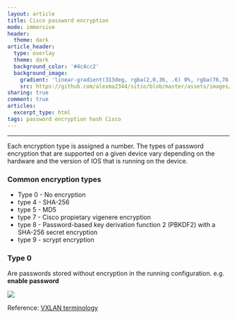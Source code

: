 ```yaml
---
layout: article
title: Cisco password encryption
mode: immersive
header:
  theme: dark
article_header:
  type: overlay
  theme: dark
  background_color: '#4c4cc2'
  background_image:
    gradient: 'linear-gradient(313deg, rgba(2,0,36, .6) 0%, rgba(76,76,194, .6) 47%, rgba(0,212,255, .6) 100%)'
    src: https://github.com/alexma2344/sitio/blob/master/assets/images/rainbows.jpg?raw=true"
sharing: true
comment: true
articles:
  excerpt_type: html
tags: password encryption hash Cisco
---
```


<!--more-->

---

Each encryption type is assigned a number. The types of password encryption that are supported on a given device vary depending on the hardware and the version of IOS that is running on the device. 

### Common encryption types

- Type 0 - No encryption
- type 4 - SHA-256
- type 5 - MD5
- type 7 - Cisco propietary vigenere encryption
- type 8 - Password-based key derivation function 2 (PBKDF2) with a SHA-256 secret encryption
- type 9 - scrypt encryption


### Type 0

Are passwords stored without encryption in the running configuration. e.g. **enable password <password>** 


<left><img src="https://github.com/alexma2344/sitio/blob/master/assets/images/vxlan.png?raw=true"></left>



Reference: [VXLAN terminology](https://www.cisco.com/c/en/us/support/docs/switches/nexus-9000-series-switches/118978-config-vxlan-00.html#anc5)
